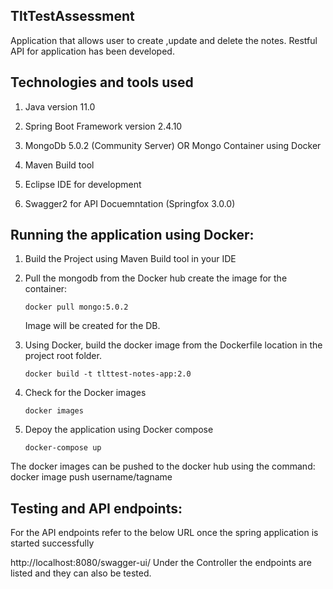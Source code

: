 ## TltTestAssessment
Application that allows user to create ,update and delete the notes. Restful API for application has been developed.

## Technologies and tools used

  1. Java version 11.0 

  2. Spring Boot Framework version 2.4.10
 
  3. MongoDb 5.0.2 (Community Server) OR Mongo Container using Docker 
 
  4. Maven Build tool

  5. Eclipse IDE for development

  6. Swagger2 for API Docuemntation (Springfox 3.0.0)

## Running the application using Docker:
 1. Build the Project using Maven Build tool in your IDE
 2. Pull the mongodb from the Docker hub create the image for the container:
    ```docker
    docker pull mongo:5.0.2
    ```
    Image will be created for the DB.
    
 3. Using Docker, build the docker image from the Dockerfile location in the project root folder.
    ```docker
    docker build -t tlttest-notes-app:2.0
    ```
 4. Check for the Docker images
    ```docker
    docker images
    ```
 5. Depoy the application using Docker compose
    ```docker-compose 
    docker-compose up
    ```

The docker images can be pushed to the docker hub using the command:
docker image push username/tagname

## Testing and API endpoints:
  For the API endpoints refer to the below URL once the spring application is started successfully

http://localhost:8080/swagger-ui/ Under the Controller the endpoints are listed and they can also be tested.

